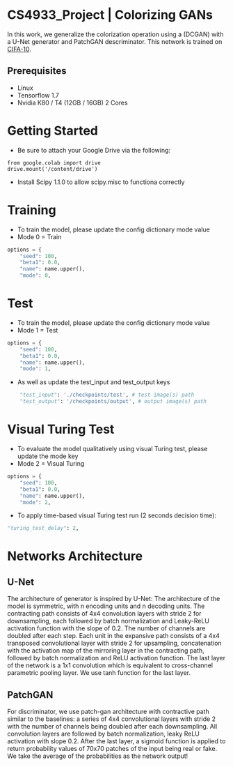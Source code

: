 # CS4933_Project | Colorizing GANs


In this work, we generalize the colorization operation using a (DCGAN) with a U-Net generator and PatchGAN descriminator. This network is trained on [CIFA-10](https://www.cs.toronto.edu/~kriz/cifar.html).

## Prerequisites
* Linux
* Tensorflow 1.7
* Nvidia K80 / T4 (12GB / 16GB) 2 Cores

# Getting Started 
* Be sure to attach your Google Drive via the following:
```
from google.colab import drive
drive.mount('/content/drive')
```
* Install Scipy 1.1.0 to allow scipy.misc to functiona correctly
# Training 
* To train the model, please update the config dictionary mode value 
* Mode 0 = Train 
```python
options = {
    "seed": 100,
    "beta1": 0.0,
    "name": name.upper(),
    "mode": 0,
```
# Test
* To train the model, please update the config dictionary mode value 
* Mode 1 = Test
```python
options = {
    "seed": 100,
    "beta1": 0.0,
    "name": name.upper(),
    "mode": 1,
```
* As well as update the test_input and test_output keys
```python
    "test_input": './checkpoints/test', # test image(s) path
    "test_output": '/checkpoints/output', # output image(s) path
```
# Visual Turing Test
* To evaluate the model qualitatively using visual Turing test, please update the mode key
* Mode 2 = Visual Turing
```python
options = {
    "seed": 100,
    "beta1": 0.0,
    "name": name.upper(),
    "mode": 2,
```
* To apply time-based visual Turing test run (2 seconds decision time):
```python
"turing_test_delay": 2,
```
# Networks Architecture
## U-Net
The architecture of generator is inspired by U-Net: The architecture of the model is symmetric, with n encoding units and n decoding units. The contracting path consists of 4x4 convolution layers with stride 2 for downsampling, each followed by batch normalization and Leaky-ReLU activation function with the slope of 0.2. The number of channels are doubled after each step. Each unit in the expansive path consists of a 4x4 transposed convolutional layer with stride 2 for upsampling, concatenation with the activation map of the mirroring layer in the contracting path, followed by batch normalization and ReLU activation function. The last layer of the network is a 1x1 convolution which is equivalent to cross-channel parametric pooling layer. We use tanh function for the last layer.
## PatchGAN
For discriminator, we use patch-gan architecture with contractive path similar to the baselines: a series of 4x4 convolutional layers with stride 2 with the number of channels being doubled after each downsampling. All convolution layers are followed by batch normalization, leaky ReLU activation with slope 0.2. After the last layer, a sigmoid function is applied to return probability values of 70x70 patches of the input being real or fake. We take the average of the probabilities as the network output!

